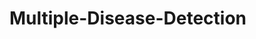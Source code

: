 # Multiple-Disease-Detection


<!-- started from 17 November, 2023 -->

<!-- step 1 create PPT -->

<!-- Step 2 : We have to create Hard Binding Booklet of this Major Project -->
